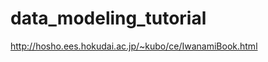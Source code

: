 data_modeling_tutorial
======================

http://hosho.ees.hokudai.ac.jp/~kubo/ce/IwanamiBook.html
